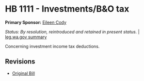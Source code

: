# HB 1111 - Investments/B&O tax
**Primary Sponsor:** [Eileen Cody](/person/leg/eileen.cody.md)

*Status: By resolution, reintroduced and retained in present status.* | [leg.wa.gov summary](https://app.leg.wa.gov/billsummary?BillNumber=1111&Year=2021)

Concerning investment income tax deductions.

## Revisions
* [Original Bill](1/)